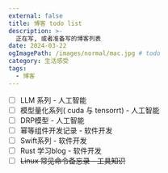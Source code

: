 ```yaml
---
external: false
title: 博客 todo list
description: >-
  正在写, 或者准备写的博客列表
date: 2024-03-22
ogImagePath: /images/normal/mac.jpg # todo
category: 生活感受
tags:
  - 博客
---
```


- [ ] LLM 系列 - 人工智能
- [ ] 模型量化系列( cuda 与 tensorrt) - 人工智能
- [ ] DRP模型 - 人工智能
- [ ] 幂等组件开发记录 - 软件开发
- [ ] Swift系列 - 软件开发
- [ ] Rust 学习blog - 软件开发
- [ ] ~~Linux 常见命令备忘录 - 工具知识~~
